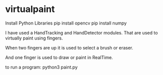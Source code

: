 # virtualpaint

Install Python Libraries
pip install opencv
pip install numpy

I have used  a HandTracking and HandDetector modules. That are used to virtually paint using fingers.

When two fingers are up it is used to select a brush or eraser.

And one finger is used to draw or paint in RealTime.

to run a program: python3 paint.py
